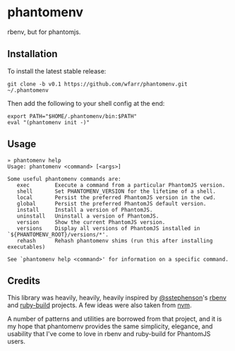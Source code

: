 # phantomenv

rbenv, but for phantomjs.

## Installation

To install the latest stable release:

```
git clone -b v0.1 https://github.com/wfarr/phantomenv.git ~/.phantomenv
```

Then add the following to your shell config at the end:

```
export PATH="$HOME/.phantomenv/bin:$PATH"
eval "(phantomenv init -)"
```

## Usage

```
» phantomenv help
Usage: phantomenv <command> [<args>]

Some useful phantomenv commands are:
   exec        Execute a command from a particular PhantomJS version.
   shell       Set PHANTOMENV_VERSION for the lifetime of a shell.
   local       Persist the preferred PhantomJS version in the cwd.
   global      Persist the preferred PhantomJS default version.
   install     Install a version of PhantomJS.
   uninstall   Uninstall a version of PhantomJS.
   version     Show the current PhantomJS version.
   versions    Display all versions of PhantomJS installed in `${PHANTOMENV_ROOT}/versions/*'.
   rehash      Rehash phantomenv shims (run this after installing executables)

See `phantomenv help <command>' for information on a specific command.
```

## Credits

This library was heavily, heavily, heavily inspired by
[@sstephenson](https://github.com/sstephenson)'s
[rbenv](https://github.com/sstephenson/rbenv) and
[ruby-build](https://github.com/sstephenson/ruby-build) projects.
A few ideas were also taken from [nvm](https://github.com/creationix/nvm).

A number of patterns and utilities are borrowed from that project,
and it is my hope that phantomenv provides the same simplicity,
elegance, and usability that I've come to love in rbenv and ruby-build
for PhantomJS users.
